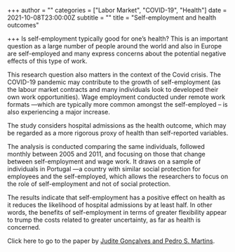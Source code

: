 +++
author = ""
categories = ["Labor Market", "COVID-19", "Health"]
date = 2021-10-08T23:00:00Z
subtitle = ""
title = "Self-employment and health outcomes"

+++
Is self-employment typically good for one’s health? This is an important question as a large number of people around the world and also in Europe are self-employed and many express concerns about the potential negative effects of this type of work.

This research question also matters in the context of the Covid crisis. The COVID-19 pandemic may contribute to the growth of self-employment (as the labour market contracts and many individuals look to developed their own work opportunities). Wage employment conducted under remote work formats —which are typically more common amongst the self-employed – is also experiencing a major increase.

The study considers hospital admissions as the health outcome, which may be regarded as a more rigorous proxy of health than self-reported variables.

The analysis is conducted comparing the same individuals, followed monthly between 2005 and 2011, and focusing on those that change between self-employment and wage work. It draws on a sample of individuals in Portugal —a country with similar social protection for employees and the self-employed, which allows the researchers to focus on the role of self-employment and not of social protection.

The results indicate that self-employment has a positive effect on health as it reduces the likelihood of hospital admissions by at least half. In other words, the benefits of self-employment in terms of greater flexibility appear to trump the costs related to greater uncertainty, as far as health is concerned.

Click here to go to the paper by [Judite Gonçalves and Pedro S. Martins](https://link.springer.com/article/10.1007/s11187-020-00360-w).